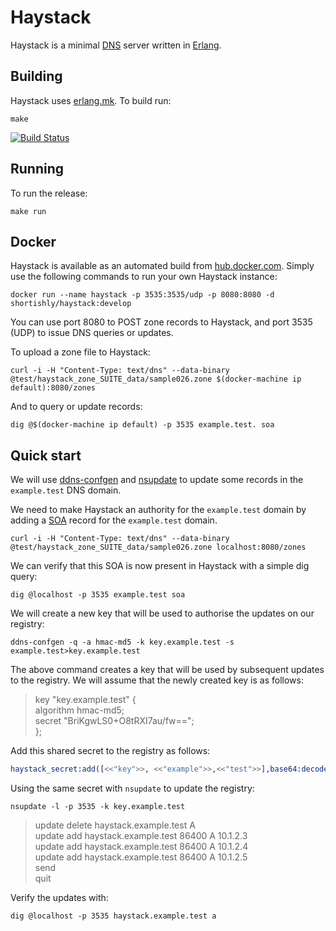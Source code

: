 # Haystack

Haystack is a minimal
[DNS](https://en.wikipedia.org/wiki/Domain_Name_System) server written
in [Erlang](http://erlang.org).

## Building

Haystack uses [erlang.mk](https://github.com/ninenines/erlang.mk). To build run:

```
make
```

[![Build Status](https://travis-ci.org/shortishly/haystack.svg)](https://travis-ci.org/shortishly/haystack)

## Running

To run the release:

```
make run
```

## Docker

Haystack is available as an automated build from
[hub.docker.com](https://hub.docker.com/r/shortishly/haystack/). Simply
use the following commands to run your own Haystack instance:

```
docker run --name haystack -p 3535:3535/udp -p 8080:8080 -d shortishly/haystack:develop
```

You can use port 8080 to POST zone records to Haystack, and port 3535
(UDP) to issue DNS queries or updates.

To upload a zone file to Haystack:

```
curl -i -H "Content-Type: text/dns" --data-binary @test/haystack_zone_SUITE_data/sample026.zone $(docker-machine ip default):8080/zones
```

And to query or update records:

```
dig @$(docker-machine ip default) -p 3535 example.test. soa
```


## Quick start

We will use
[ddns-confgen](http://ftp.isc.org/isc/bind9/9.9.0rc1/bind-9.9.0rc1/bin/confgen/ddns-confgen.html)
and [nsupdate](https://en.wikipedia.org/wiki/Nsupdate) to update some
records in the `example.test` DNS domain.

We need to make Haystack an authority for the `example.test` domain by
adding a
[SOA](https://en.wikipedia.org/wiki/List_of_DNS_record_types#SOA)
record for the `example.test` domain.

```
curl -i -H "Content-Type: text/dns" --data-binary @test/haystack_zone_SUITE_data/sample026.zone localhost:8080/zones
```

We can verify that this SOA is now present in Haystack with a simple dig query:

```shell
dig @localhost -p 3535 example.test soa
```

We will create a new key that will be used to authorise the
updates on our registry:

```shell
ddns-confgen -q -a hmac-md5 -k key.example.test -s example.test>key.example.test
```

The above command creates a key that will be used by subsequent
updates to the registry. We will assume that the newly created key is
as follows:

> key "key.example.test" {<br />
>	algorithm hmac-md5;<br />
>	secret "BriKgwLS0+O8tRXI7au/fw==";<br />
>};<br />

Add this shared secret to the registry as follows:

```erlang
haystack_secret:add([<<"key">>, <<"example">>,<<"test">>],base64:decode("BriKgwLS0+O8tRXI7au/fw==")).
```

Using the same secret with `nsupdate` to update the registry:

```shell
nsupdate -l -p 3535 -k key.example.test
```
> update delete haystack.example.test A<br />
> update add haystack.example.test 86400 A 10.1.2.3<br />
> update add haystack.example.test 86400 A 10.1.2.4<br />
> update add haystack.example.test 86400 A 10.1.2.5<br />
> send<br />
> quit<br />

Verify the updates with:

```shell
dig @localhost -p 3535 haystack.example.test a
```
